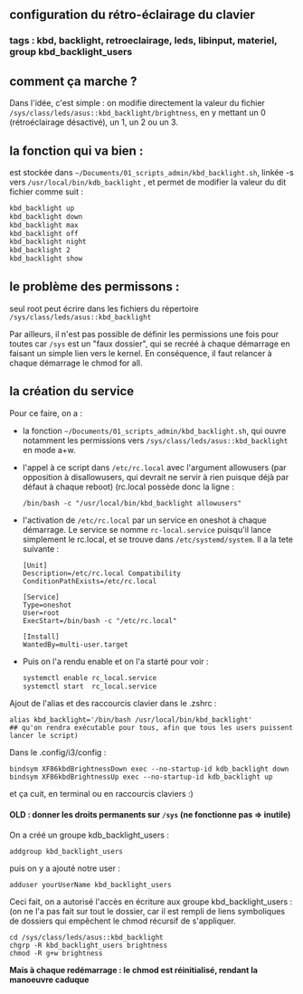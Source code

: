 ## configuration du rétro-éclairage du clavier
### tags : kbd, backlight, retroeclairage, leds, libinput, materiel, group kbd_backlight_users

## comment ça marche ? 
Dans l'idée, c'est simple : on modifie directement la valeur du fichier
`/sys/class/leds/asus::kbd_backlight/brightness`, en y mettant un 0 (rétroéclairage désactivé), un
1, un 2 ou un 3.

## la fonction qui va bien :
est stockée dans `~/Documents/01_scripts_admin/kbd_backlight.sh`, linkée -s vers `/usr/local/bin/kdb_backlight`
, et permet de modifier la valeur du dit fichier comme suit : 

```bash
kbd_backlight up
kbd_backlight down
kbd_backlight max
kbd_backlight off
kbd_backlight night
kbd_backlight 2
kbd_backlight show
```

## le problème des permissons : 
seul root peut écrire dans les fichiers du répertoire `/sys/class/leds/asus::kbd_backlight`

Par ailleurs, il n'est pas possible de définir les permissions une fois pour toutes car `/sys` est un "faux dossier",
qui se recréé à chaque démarrage en faisant un simple lien vers le kernel. En conséquence, il faut relancer à chaque démarrage le chmod for all.

## la création du service
Pour ce faire, on a : 

- la fonction `~/Documents/01_scripts_admin/kbd_backlight.sh`, qui ouvre notamment les permissions vers `/sys/class/leds/asus::kbd_backlight` en mode a+w.
- l'appel à ce script dans `/etc/rc.local` avec l'argument allowusers (par opposition à disallowusers, qui devrait ne servir à rien puisque déjà par défaut à chaque reboot) (rc.local possède donc la ligne : 

    ```
    /bin/bash -c "/usr/local/bin/kbd_backlight allowusers"
    ```

- l'activation de `/etc/rc.local` par un service en oneshot à chaque démarrage. Le service se nomme `rc-local.service` puisqu'il lance simplement le rc.local, et se trouve dans `/etc/systemd/system`. Il a la tete suivante : 
 
    ```
    [Unit]
    Description=/etc/rc.local Compatibility
    ConditionPathExists=/etc/rc.local

    [Service]
    Type=oneshot
    User=root
    ExecStart=/bin/bash -c "/etc/rc.local"

    [Install]
    WantedBy=multi-user.target
    ```

- Puis on l'a rendu enable et on l'a starté pour voir : 

    ```bash
    systemctl enable rc_local.service 
    systemctl start  rc_local.service 
    ```

Ajout de l'alias et des raccourcis clavier dans le .zshrc : 

```
alias kbd_backlight='/bin/bash /usr/local/bin/kbd_backlight'
## qu'on rendra exécutable pour tous, afin que tous les users puissent lancer le script)
```

Dans le .config/i3/config : 

```
bindsym XF86kbdBrightnessDown exec --no-startup-id kdb_backlight down
bindsym XF86kbdBrightnessUp exec --no-startup-id kdb_backlight up
```


et ça cuit, en terminal ou en raccourcis claviers :)



#### OLD : donner les droits permanents sur `/sys` (ne fonctionne pas => inutile)

On a créé un groupe kdb_backlight_users : 

```
addgroup kbd_backlight_users
```

puis on y a ajouté notre user : 
```
adduser yourUserName kbd_backlight_users
```

Ceci fait, on a autorisé l'accès en écriture aux groupe kbd_backlight_users : (on ne l'a pas fait sur tout le dossier, car il est rempli de liens symboliques de dossiers qui empêchent le chmod récursif de s'appliquer.

```
cd /sys/class/leds/asus::kbd_backlight
chgrp -R kbd_backlight_users brightness
chmod -R g+w brightness
```

**Mais à chaque redémarrage : le chmod est réinitialisé, rendant la manoeuvre caduque**